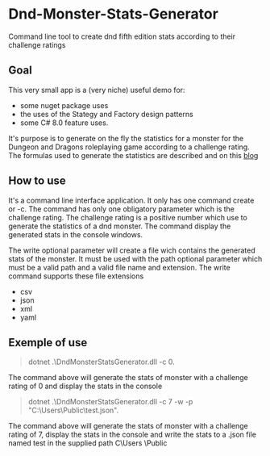 # Dnd-Monster-Stats-Generator
Command line tool to create dnd fifth edition stats according to their challenge ratings

## Goal
This very small app is a (very niche) useful demo for: 
* some nuget package uses
* the uses of the Stategy and Factory design patterns
* some C# 8.0 feature uses.

It's purpose is to generate on the fly the statistics for a monster for the Dungeon and Dragons roleplaying game according to a challenge rating.
The formulas used to generate the statistics are described and on this [blog](http://blogofholding.com/?p=7338#together)

## How to use
It's a command line interface application. It only has one command create or -c.
The command has only one obligatory parameter which is the challenge rating.
The challenge rating is a positive number which use to generate the statistics of a dnd monster.
The command display the generated stats in the console windows.

The write optional parameter will create a file wich contains the generated stats of the monster.
It must be used with the path optional parameter which must be a valid path and a valid file name and extension.
The write command supports these file extensions
* csv
* json
* xml
* yaml

## Exemple of use
> dotnet .\DndMonsterStatsGenerator.dll -c 0.

The command above will generate the stats of monster with a challenge rating  of 0 and display the stats in the console

> dotnet .\DndMonsterStatsGenerator.dll -c 7 -w -p "C:\Users\Public\test.json".

The command above will generate the stats of monster with a challenge rating  of 7, display the stats in the console and write the stats to a .json file named test in the supplied path C\Users 
\Public
